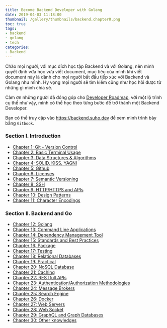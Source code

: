 ```yaml
---
title: Become Backend Developer with Golang
date: 2019-04-03 11:18:00
thumbnail: /gallery/thumbnails/backend.chapter0.png
toc: true
tags:
- backend
- golang
- tech
categories:
- Backend
---
```


Chào mọi người, với mục đích học tập Backend và với Golang, nên mình quyết định vừa học vừa viết document, mục tiêu của mình khi viết document này là dành cho mọi người bắt đầu tiếp xúc với Backend và Golang như mình. Hy vọng mọi người sẽ tìm kiếm cũng như học hỏi được từ những gì mình chia sẻ.

Cảm ơn những người đã đóng góp cho [Developer Roadmap][Roadmap], với một lộ trình cụ thể như vậy, mình có thể học theo từng bước để trở thành một Backend Developer.

Bạn có thể truy cập vào https://backend.suho.dev để xem mình trình bày bằng `Gitbook`.

<!-- more -->

### Section I. Introduction

- [Chapter 1: Git - Version Control][Chapter 1]
- [Chapter 2: Basic Terminal Usage][Chapter 2]
- [Chapter 3: Data Structures & Algorithms][Chapter 3]
- [Chapter 4: SOLID, KISS, YAGNI][Chapter 4]
- [Chapter 5: Github][Chapter 5]
- [Chapter 6: Licenses][Chapter 6]
- [Chapter 7: Semantic Versioning][Chapter 7]
- [Chapter 8: SSH][Chapter 8]
- [Chapter 9: HTTP/HTTPS and APIs][Chapter 9]
- [Chapter 10: Design Patterns][Chapter 10]
- [Chapter 11: Character Encodings][Chapter 11]

### Section II. Backend and Go
- [Chapter 12: Golang][Chapter 12]
- [Chapter 13: Command Line Applications][Chapter 13]
- [Chapter 14: Dependency Management Tool][Chapter 14]
- [Chapter 15: Standards and Best Practices][Chapter 15]
- [Chapter 16: Package][Chapter 16]
- [Chapter 17: Testing][Chapter 17]
- [Chapter 18: Relational Databases][Chapter 18]
- [Chapter 19: Practical][Chapter 19]
- [Chapter 20: NoSQL Database][Chapter 20]
- [Chapter 21: Caching][Chapter 21]
- [Chapter 22: RESTfull APIs][Chapter 22]
- [Chapter 23: Authentication/Authorization Methodologies][Chapter 23]
- [Chapter 24: Message Brokers][Chapter 24]
- [Chapter 25: Search Engine][Chapter 25]
- [Chapter 26: Docker][Chapter 26]
- [Chapter 27: Web Servers][Chapter 27]
- [Chapter 28: Web Socket][Chapter 28]
- [Chapter 29: GraphQL and Graph Databases][Chapter 29]
- [Chapter 30: Other knowledges][Chapter 30]

[Roadmap]: https://github.com/kamranahmedse/developer-roadmap
[Chapter 1]: https://backend.suho.dev
[Chapter 2]: https://backend.suho.dev
[Chapter 3]: https://backend.suho.dev
[Chapter 4]: https://backend.suho.dev
[Chapter 5]: https://backend.suho.dev
[Chapter 6]: https://backend.suho.dev
[Chapter 7]: https://backend.suho.dev
[Chapter 8]: https://backend.suho.dev
[Chapter 9]: https://backend.suho.dev
[Chapter 10]: https://backend.suho.dev
[Chapter 11]: https://backend.suho.dev
[Chapter 12]: https://backend.suho.dev
[Chapter 13]: https://backend.suho.dev
[Chapter 14]: https://backend.suho.dev
[Chapter 15]: https://backend.suho.dev
[Chapter 16]: https://backend.suho.dev
[Chapter 17]: https://backend.suho.dev
[Chapter 18]: https://backend.suho.dev
[Chapter 19]: https://backend.suho.dev
[Chapter 20]: https://backend.suho.dev
[Chapter 21]: https://backend.suho.dev
[Chapter 22]: https://backend.suho.dev
[Chapter 23]: https://backend.suho.dev
[Chapter 24]: https://backend.suho.dev
[Chapter 25]: https://backend.suho.dev
[Chapter 26]: https://backend.suho.dev
[Chapter 27]: https://backend.suho.dev
[Chapter 28]: https://backend.suho.dev
[Chapter 29]: https://backend.suho.dev
[Chapter 30]: https://backend.suho.dev